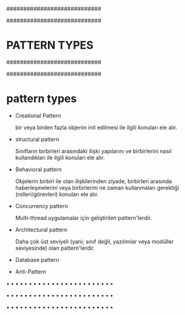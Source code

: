 
############################

############################
# PATTERN TYPES
############################

############################

# pattern types
- Creational Pattern

  bir veya birden fazla objenin init edilmesi ile ilgili konuları ele alır.

- structural pattern

  Sınıfların birbirleri arasındaki ilişki yapılarını ve birbirlerini nasıl kullandıkları ile ilgili konuları ele alır.

- Behavioral pattern

  Objelerin birbiri ile olan ilişkilerinden ziyade, birbirleri arasında haberleşmelerini veya birbirlerini ne zaman kullanmaları gerektiği (rolleri/görevleri) konuları ele alır.

- Concurrency pattern

  Multi-thread uygulamalar için geliştirilen pattern'lerdir.

- Architectural pattern

  Daha çok üst seviyeli (yani; sınıf değil, yazılımlar veya modüller seviyesinde) olan pattern'lerdir.

- Database pattern

- Anti-Pattern

• • • • • • • • • • • • • • • • • • • • • • • •

• • • • • • • • • • • • • • • • • • • • • • • •

• • • • • • • • • • • • • • • • • • • • • • • •
